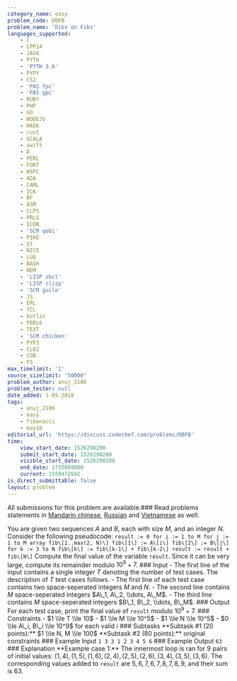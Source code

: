 ```yaml
---
category_name: easy
problem_code: DBFB
problem_name: 'Dibs on Fibs'
languages_supported:
    - C
    - CPP14
    - JAVA
    - PYTH
    - 'PYTH 3.6'
    - PYPY
    - CS2
    - 'PAS fpc'
    - 'PAS gpc'
    - RUBY
    - PHP
    - GO
    - NODEJS
    - HASK
    - rust
    - SCALA
    - swift
    - D
    - PERL
    - FORT
    - WSPC
    - ADA
    - CAML
    - ICK
    - BF
    - ASM
    - CLPS
    - PRLG
    - ICON
    - 'SCM qobi'
    - PIKE
    - ST
    - NICE
    - LUA
    - BASH
    - NEM
    - 'LISP sbcl'
    - 'LISP clisp'
    - 'SCM guile'
    - JS
    - ERL
    - TCL
    - kotlin
    - PERL6
    - TEXT
    - 'SCM chicken'
    - PYP3
    - CLOJ
    - COB
    - FS
max_timelimit: '1'
source_sizelimit: '50000'
problem_author: anuj_2106
problem_tester: null
date_added: 1-05-2018
tags:
    - anuj_2106
    - easy
    - fibonacci
    - may18
editorial_url: 'https://discuss.codechef.com/problems/DBFB'
time:
    view_start_date: 1526290200
    submit_start_date: 1526290200
    visible_start_date: 1526290200
    end_date: 1735669800
    current: 1559472942
is_direct_submittable: false
layout: problem
---
```

All submissions for this problem are available.### Read problems statements in [Mandarin chinese](http://www.codechef.com/download/translated/MAY18/mandarin/DBFB.pdf), [Russian](http://www.codechef.com/download/translated/MAY18/russian/DBFB.pdf) and [Vietnamese](http://www.codechef.com/download/translated/MAY18/vietnamese/DBFB.pdf) as well.

You are given two sequences $A$ and $B$, each with size $M$, and an integer $N$. Consider the following pseudocode: ``` result := 0 for i := 1 to M for j := 1 to M array fib\[1..max(2, N)\] fib\[1\] := A\[i\] fib\[2\] := B\[j\] for k := 3 to N fib\[k\] := fib\[k-1\] + fib\[k-2\] result := result + fib\[N\] ``` Compute the final value of the variable `result`. Since it can be very large, compute its remainder modulo $10^9+7$. ### Input - The first line of the input contains a single integer $T$ denoting the number of test cases. The description of $T$ test cases follows. - The first line of each test case contains two space-seperated integers $M$ and $N$. - The second line contains $M$ space-seperated integers $A\_1, A\_2, \\dots, A\_M$. - The third line contains $M$ space-seperated integers $B\_1, B\_2, \\dots, B\_M$. ### Output For each test case, print the final value of `result` modulo $10^9+7$. ### Constraints - $1 \\le T \\le 10$ - $1 \\le M \\le 10^5$ - $1 \\le N \\le 10^5$ - $0 \\le A\_i, B\_i \\le 10^9$ for each valid $i$ ### Subtasks \*\*Subtask #1 (20 points):\*\* $1 \\le N, M \\le 100$ \*\*Subtask #2 (80 points):\*\* original constraints ### Example Input ``` 1 3 3 1 2 3 4 5 6 ``` ### Example Output ``` 63 ``` ### Explanation \*\*Example case 1:\*\* The innermost loop is ran for 9 pairs of initial values: $(1,4), (1,5), (1,6), (2,4), (2,5), (2,6), (3,4), (3,5), (3,6)$. The corresponding values added to `result` are $5, 6, 7, 6, 7, 8, 7, 8, 9$, and their sum is 63.
